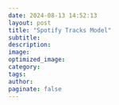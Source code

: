 ```yaml
---
date: 2024-08-13 14:52:13
layout: post
title: "Spotify Tracks Model"
subtitle:
description:
image:
optimized_image:
category:
tags:
author:
paginate: false
---
```

